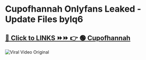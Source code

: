 
 # Cupofhannah Onlyfans Leaked - Update Files bylq6

## <h2><a href="https://clipsfans.com/Cupofhannah&ref=git">🔗 Click to LINKS ⏩⏩ 👉 🟢 Cupofhannah </a></h2>

<a href="https://clipsfans.com/Cupofhannah&ref=git" rel="nofollow" data-target="animated-image.originalLink"><img src="https://i.ibb.co.com/xMMVF88/686577567.gif" alt="Viral Video Original" style="max-width: 100%; display: inline-block;" data-target="animated-image.originalImage"></a>


